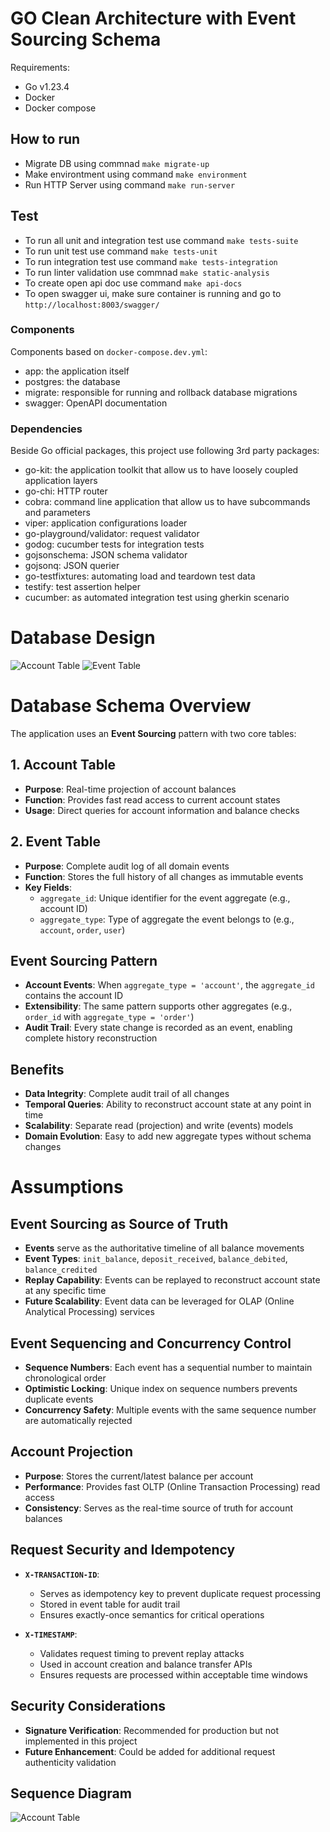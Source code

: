 # GO Clean Architecture with Event Sourcing Schema

Requirements:
- Go v1.23.4
- Docker
- Docker compose



## How to run
- Migrate DB using commnad `make migrate-up`
- Make environtment using command `make environment`
- Run HTTP Server using command `make run-server`


## Test
- To run all unit and integration test use command `make tests-suite`
- To run unit test use command `make tests-unit`
- To run integration test use command `make tests-integration`
- To run linter validation use commnad `make static-analysis`
- To create open api doc use command `make api-docs`
- To open swagger ui, make sure container is running and go to `http://localhost:8003/swagger/`


### Components

Components based on `docker-compose.dev.yml`:

- app: the application itself
- postgres: the database
- migrate: responsible for running and rollback database migrations
- swagger: OpenAPI documentation


### Dependencies

Beside Go official packages, this project use following 3rd party packages:

- go-kit: the application toolkit that allow us to have loosely coupled application layers
- go-chi: HTTP router
- cobra: command line application that allow us to have subcommands and parameters
- viper: application configurations loader
- go-playground/validator: request validator
- godog: cucumber tests for integration tests
- gojsonschema: JSON schema validator
- gojsonq: JSON querier
- go-testfixtures: automating load and teardown test data
- testify: test assertion helper
- cucumber: as automated integration test using gherkin scenario


# Database Design
![Account Table](docs/account.png) ![Event Table](docs/event.png)

# Database Schema Overview

The application uses an **Event Sourcing** pattern with two core tables:

## 1. Account Table
- **Purpose**: Real-time projection of account balances
- **Function**: Provides fast read access to current account states
- **Usage**: Direct queries for account information and balance checks

## 2. Event Table 
- **Purpose**: Complete audit log of all domain events
- **Function**: Stores the full history of all changes as immutable events
- **Key Fields**:
  - `aggregate_id`: Unique identifier for the event aggregate (e.g., account ID)
  - `aggregate_type`: Type of aggregate the event belongs to (e.g., `account`, `order`, `user`)

## Event Sourcing Pattern
- **Account Events**: When `aggregate_type = 'account'`, the `aggregate_id` contains the account ID
- **Extensibility**: The same pattern supports other aggregates (e.g., `order_id` with `aggregate_type = 'order'`)
- **Audit Trail**: Every state change is recorded as an event, enabling complete history reconstruction

## Benefits
- **Data Integrity**: Complete audit trail of all changes
- **Temporal Queries**: Ability to reconstruct account state at any point in time
- **Scalability**: Separate read (projection) and write (events) models
- **Domain Evolution**: Easy to add new aggregate types without schema changes

# Assumptions 

## Event Sourcing as Source of Truth
- **Events** serve as the authoritative timeline of all balance movements
- **Event Types**: `init_balance`, `deposit_received`, `balance_debited`, `balance_credited`
- **Replay Capability**: Events can be replayed to reconstruct account state at any specific time
- **Future Scalability**: Event data can be leveraged for OLAP (Online Analytical Processing) services

## Event Sequencing and Concurrency Control
- **Sequence Numbers**: Each event has a sequential number to maintain chronological order
- **Optimistic Locking**: Unique index on sequence numbers prevents duplicate events
- **Concurrency Safety**: Multiple events with the same sequence number are automatically rejected

## Account Projection
- **Purpose**: Stores the current/latest balance per account
- **Performance**: Provides fast OLTP (Online Transaction Processing) read access
- **Consistency**: Serves as the real-time source of truth for account balances

## Request Security and Idempotency
- **`X-TRANSACTION-ID`**: 
  - Serves as idempotency key to prevent duplicate request processing
  - Stored in event table for audit trail
  - Ensures exactly-once semantics for critical operations

- **`X-TIMESTAMP`**: 
  - Validates request timing to prevent replay attacks
  - Used in account creation and balance transfer APIs
  - Ensures requests are processed within acceptable time windows

## Security Considerations
- **Signature Verification**: Recommended for production but not implemented in this project
- **Future Enhancement**: Could be added for additional request authenticity validation


## Sequence Diagram
![Account Table](docs/create-account.svg) 